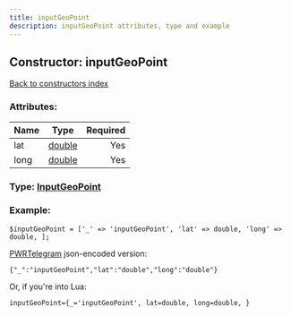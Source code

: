 ```yaml
---
title: inputGeoPoint
description: inputGeoPoint attributes, type and example
---
```

## Constructor: inputGeoPoint  
[Back to constructors index](index.md)



### Attributes:

| Name     |    Type       | Required |
|----------|:-------------:|---------:|
|lat|[double](../types/double.md) | Yes|
|long|[double](../types/double.md) | Yes|



### Type: [InputGeoPoint](../types/InputGeoPoint.md)


### Example:

```
$inputGeoPoint = ['_' => 'inputGeoPoint', 'lat' => double, 'long' => double, ];
```  

[PWRTelegram](https://pwrtelegram.xyz) json-encoded version:

```
{"_":"inputGeoPoint","lat":"double","long":"double"}
```


Or, if you're into Lua:  


```
inputGeoPoint={_='inputGeoPoint', lat=double, long=double, }

```


